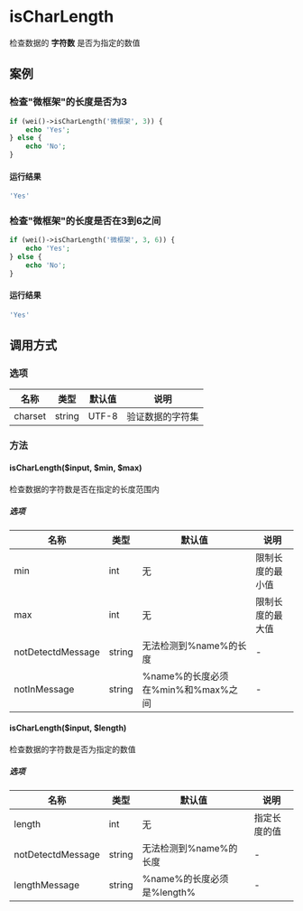 isCharLength
============

检查数据的 **字符数** 是否为指定的数值

案例
----

### 检查"微框架"的长度是否为3

```php
if (wei()->isCharLength('微框架', 3)) {
    echo 'Yes';
} else {
    echo 'No';
}
```

#### 运行结果

```php
'Yes'
```

### 检查"微框架"的长度是否在3到6之间

```php
if (wei()->isCharLength('微框架', 3, 6)) {
    echo 'Yes';
} else {
    echo 'No';
}
```

#### 运行结果

```php
'Yes'
```

调用方式
--------

### 选项

名称              | 类型    | 默认值  | 说明
------------------|---------|---------|------
charset           | string  | UTF-8   | 验证数据的字符集

### 方法

#### isCharLength($input, $min, $max)

检查数据的字符数是否在指定的长度范围内

##### 选项

| 名称              | 类型    | 默认值                             | 说明                 |
|-------------------|---------|------------------------------------|----------------------|
| min               | int     | 无                                 | 限制长度的最小值     |
| max               | int     | 无                                 | 限制长度的最大值     |
| notDetectdMessage | string  | 无法检测到%name%的长度             | -                    |
| notInMessage      | string  | %name%的长度必须在%min%和%max%之间 | -                    |

#### isCharLength($input, $length)

检查数据的字符数是否为指定的数值

##### 选项

| 名称              | 类型    | 默认值                             | 说明                 |
|-------------------|---------|------------------------------------|----------------------|
| length            | int     | 无                                 | 指定长度的值         |
| notDetectdMessage | string  | 无法检测到%name%的长度             | -                    |
| lengthMessage     | string  | %name%的长度必须是%length%         | -                    |
